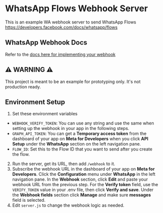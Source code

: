 # WhatsApp Flows Webhook Server
This is an example WA webhook server to send WhatsApp Flows https://developers.facebook.com/docs/whatsapp/flows

## WhatsApp Webhook Docs

Refer to the [docs here for implementing your webhook](https://developers.facebook.com/docs/whatsapp/cloud-api/guides/set-up-webhooks)

## ⚠️ WARNING ⚠️

This project is meant to be an example for prototyping only. It's not production ready.


## Environment Setup

1. Set these environment variables
- `WEBHOOK_VERIFY_TOKEN`: You can use any string and use the same when setting up the webhook in your app in the following steps.
- `GRAPH_API_TOKEN`: You can get a **Temporary access token** from the dashboard of your app on **Meta for Developers** when you click **API Setup** under the **WhatsApp** section on the left navigation pane.
- `FLOW_ID`: Set this to the Flow ID that you want to send after you create the flow.

2. Run the server, get its URL, then add `/webhook` to it.
3. Subscribe the webhook URL in the dashboard of your app on **Meta for Developers**. Click the **Configuration** menu under **WhatsApp** in the left navigation pane.
   In the **Webhook** section, click **Edit** and paste your webhook URL from the previous step. For the **Verify token** field, use the `VERIFY_TOKEN` value in your .env file, then click **Verify and save**.
   Under the **Webhook fields** section click **Manage** and make sure **messages** field is selected.
4. Edit `server.js` to change the webhook logic as needed.
